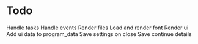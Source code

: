 # Todo

Handle tasks
    Handle events
Render files
    Load and render font
Render ui
    Add ui data to program_data
Save settings on close
    Save continue details
